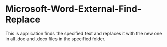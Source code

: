 # Microsoft-Word-External-Find-Replace
This is application finds the specified text and replaces it with the new one in all .doc and .docx files in the specified folder.
